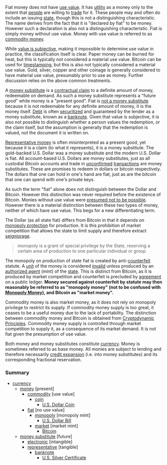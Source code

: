 Fiat money does not have [use value](https://en.wikipedia.org/wiki/Use_value). It has [utility](Glossary#utility) as a money only to the extent that [people](Glossary#person) are willing to [trade](Glossary#trade) for it. These people may and often do include an issuing [state](Glossary#state), though this is not a distinguishing characteristic. The name derives from the fact that it is "declared by fiat" to be money. However such a declaration is also not a distinguishing characteristic. Fiat is simply money without use value. Money with use value is referred to as [commodity money](https://en.wikipedia.org/wiki/Commodity_money).

While [value is subjective](https://en.wikipedia.org/wiki/Subjective_theory_of_value), making it impossible to determine use value in practice, the classification itself is clear. Paper money can be burned for heat, but this is typically not considered a material use value. Bitcoin can be used for [timestamping](https://en.wikipedia.org/wiki/Trusted_timestamping), but this is also not typically considered a material use value. Gold, silver, copper and other coinage is generally considered to have material use value, presumably prior to use as money. Further discussion relies on the above common treatments.

A [money substitute](https://wiki.mises.org/wiki/Money_substitutes) is a [contractual claim](https://financial-dictionary.thefreedictionary.com/Contractual+Claim) to a definite amount of money, redeemable on demand. As such a money substitute represents a "future good" while money is a "present good". Fiat is [not a money substitute](Debt-Loop-Fallacy) because it is not redeemable for any definite amount of money, it is the money itself. [Debt](Glossary#debt) is often [securitized](https://en.wikipedia.org/wiki/Securitization) and guaranteed by the lender as a money substitute, known as a [banknote](https://en.wikipedia.org/wiki/Banknote). Given that value is subjective, it is also not possible to distinguish whether a person values the redemption, or the claim itself, but the assumption is generally that the redemption is valued, not the document it is written on.

[Representative money](https://en.wikipedia.org/wiki/Representative_money) is often misinterpreted as a present good, yet because it is a claim (to what it represents), it is a money substitute. The gold-backed U.S. Dollar was a money substitute and the modern U.S. Dollar is fiat. All account-based U.S. Dollars are money substitutes, just as all custodial Bitcoin accounts and trade in [unconfirmed](Glossary#confirmation) [transactions](Glossary#transaction) are money substitutes. These are promises to redeem in dollars or bitcoin respectively. The dollars that one can hold in one's hand are fiat, just as are the bitcoin that one can spend with one's private keys.

As such the term "fiat" alone does not distinguish between the Dollar and Bitcoin. However this distinction was never required before the existence of Bitcoin. Monies without use value were [presumed not to be possible](https://github.com/libbitcoin/libbitcoin-system/wiki/Regression-Fallacy). However there is a material distinction between these two types of money, neither of which have use value. This begs for a new differentiating term.

The Dollar (as all state fiat) differs from Bitcoin in that it depends on [monopoly protection](https://mises.org/library/man-economy-and-state-power-and-market/html/pp/1054) for production. It is this prohibition of market competition that allows the state to limit supply and therefore extract [seigniorage](https://en.wikipedia.org/wiki/Seigniorage).

> monopoly is a grant of special privilege by the State, reserving a certain area of production to one particular individual or group

The monopoly on production of state fiat is created by anti-[counterfeit](https://en.wikipedia.org/wiki/Counterfeit_money) statute. A [unit](Glossary#unit) of the money is considered [invalid](Glossary#validity) unless produced by an [authorized agent](https://www.usmint.gov) (mint) of the [state](Glossary#state). This is distinct from Bitcoin, as it is produced by market competition and counterfeit is precluded by [agreement](Glossary#consensus) on a public ledger. **Money secured against counterfeit by statute may then reasonably be referred to as "monopoly money" (not to be confused with [Monopoly Money](https://monopoly.fandom.com/wiki/Monopoly_Money)), and Bitcoin as "market money".**

Commodity money is also market money, as it does not rely on monopoly privilege to restrict its supply. If commodity money supply is too great, it ceases to be a useful money due to the lack of portability. The distinction between commodity money and Bitcoin is obtained from [Cryptodynamic Principles](Cryptodynamic-Principles). Commodity money supply is controlled through market competition to supply it, as a consequence of its market demand. It is not fiat given the presumption of use value.

Both money and money substitutes constitute [currency](https://en.wikipedia.org/wiki/Currency). Money is sometimes referred to as base money. All monies are subject to lending and therefore necessarily [credit expansion](Credit-Expansion-Fallacy) (i.e. into money substitutes) and its corresponding fractional reservation.

### Summary
* [currency](https://en.wikipedia.org/wiki/Currency)
    * [money](https://en.wikipedia.org/wiki/Money) [present]
        * [commodity](https://en.wikipedia.org/wiki/Commodity_money) [use value]
            * [coin](https://en.wikipedia.org/wiki/Coin)
                * [U.S. Dollar Coin](https://en.wikipedia.org/wiki/Dollar_coin_(United_States))
        * [fiat](https://en.wikipedia.org/wiki/Fiat_money) [no use value]
            * [monopoly](https://mises.org/library/man-economy-and-state-power-and-market/html/pp/1054) [monopoly mint]
                * [U.S. Dollar Bill](https://en.wikipedia.org/wiki/United_States_one-dollar_bill)
            * [market](https://en.wikipedia.org/wiki/Free_market) [market mint]
                * [Bitcoin](https://bitcoin.org/bitcoin.pdf)
    * [money substitute](https://wiki.mises.org/wiki/Money_substitutes) [future]
        * [electronic](https://www.investopedia.com/terms/e/electronic-money.asp) [intangible]
        * [representative](https://en.wikipedia.org/wiki/Representative_money) [tangible]
            * [banknote](https://en.wikipedia.org/wiki/Banknote)
                * [U.S. Silver Certificate](https://en.wikipedia.org/wiki/Silver_certificate_(United_States))